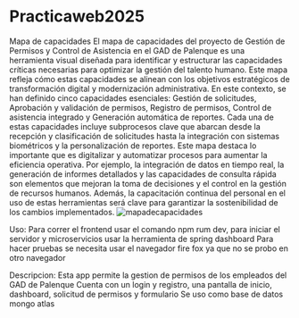 ﻿# Practicaweb2025
Mapa de capacidades
El mapa de capacidades del proyecto de Gestión de Permisos y Control de Asistencia en el GAD de Palenque es una herramienta visual diseñada para identificar y estructurar las capacidades críticas necesarias para optimizar la gestión del talento humano. Este mapa refleja cómo estas capacidades se alinean con los objetivos estratégicos de transformación digital y modernización administrativa.
En este contexto, se han definido cinco capacidades esenciales: Gestión de solicitudes, Aprobación y validación de permisos, Registro de permisos, Control de asistencia integrado y Generación automática de reportes. Cada una de estas capacidades incluye subprocesos clave que abarcan desde la recepción y clasificación de solicitudes hasta la integración con sistemas biométricos y la personalización de reportes.
Este mapa destaca lo importante que es digitalizar y automatizar procesos para aumentar la eficiencia operativa. Por ejemplo, la integración de datos en tiempo real, la generación de informes detallados y las capacidades de consulta rápida son elementos que mejoran la toma de decisiones y el control en la gestión de recursos humanos. Además, la capacitación continua del personal en el uso de estas herramientas será clave para garantizar la sostenibilidad de los cambios implementados.
![mapadecapacidades](https://github.com/user-attachments/assets/1740414b-0952-4904-b450-96fb54d5a9e1)

Uso:
Para correr el frontend usar el comando npm rum dev, para iniciar el servidor y microservicios usar la herramienta de spring dashboard 
Para hacer pruebas se necesita usar el navegador fire fox ya que no se probo en otro navegador 

Descripcion:
Esta app permite la gestion de permisos de los empleados del GAD de Palenque 
Cuenta con un login y registro, una pantalla de inicio, dashboard, solicitud de permisos y formulario
Se uso como base de datos mongo atlas
